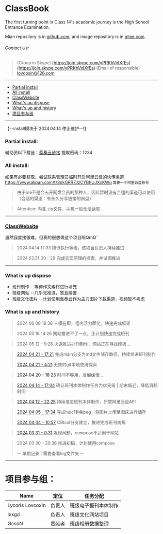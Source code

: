# ClassBook
The first turning point in Class 14's academic journey is the High School Entrance Examination.

Mian repository is in [github.com](https://github.com/lovcoxin/classbook), and image repository is in [gitee.com](https://gitee.com/lycolovcoxin/classbook).


###### Contact Us: 
> (Group in Skype) [https://join.skype.com/yPRKhVxIXfEs](https://join.skype.com/yPRKhVxIXfEs)
> (Email of responsible) lovcoxin@126.com

---

  * [Partial install](#partial-install)
  * [All install](#all-install)
  * [ClassWebsite](#classwebsite)
  * [What's up dispose](#What-is-up-dispose)
  * [What's up and history](#What-is-up-and-history)
  * [项目参与组](#项目参与组)

---

【--install模块于 2024.04.14 停止维护--!】

### Partial install:
辅助资料下载链：[蓝奏云链接](https://lovcoxin.lanzout.com/iAFYx1qvfjfi)
提取密码：1234

### All install:
如果有必要获取，尝试联系管理员临时开启阿里云盘的快传渠道 https://www.alipan.com/t/3dkGRR7JzCYBhUJXcKWu
`需要一个阿里云盘账号`

> 由于me不是会去开网盘会员的那种人，因此暂时没有合适的渠道可以使用（合适的渠道：有永久分享链接的网盘）

> Attention: 内含.zip文件，手机一般无法读取

---

### [ClassWebsite](https://lxxgd.github.io/)
虽然我直接很难，但真的很想做这个项目啊QmQ``
> 2024.04.14 17:33 降低执行等级，该项目负责人持续推进...

> 2024.03.31 00：29 完成实现原理的探索，并试图推进

---
### What is up dispose
- 班刊制作 --等待作文素材进行填充
- 班级网站 --几乎无推进，暂且搁置
- 班级文化图片 --计划使用蓝奏云作为主力图片下载渠道，视频暂不考虑


### What is up and history

> 2024 06 08 19:38 三模在即，组内活力固化，快速完成框架

> 2024 05 18 14:26 网站推进不了一点，正计划快速完成班刊

> 2024 05 12 - 9:26 火速推进办刊制作，网站正在寻找模板...

> [2024 04 21 - 17:21](/log/20240421.log) 完成main分支为md文件储存路径，持续推进班刊制作

> [2024 04 21 - 4:21](/log/20240421.log) 无效的git本地使用探索

> [2024 04 20 - 18:23](/log/20240420.log) 时间不够用，发展缓慢...

> [2024 04 14 - 17:04](/log/20240414.log) 确认班刊本体制作任务为优先级 | 期末临近，降低消耗时间

> [2024 04 12 - 22:25](/log/20240412.log) 持续推进班刊本体制作，研究阿里云盘API

> [2024 04 05 - 17:34](/log/20240504.log) 完成heic转换ipeg，将图片上传至图床进行储存

> [2024 04 04 - 10:57](/log/20240404.log) CBtool分支建立，推进完成班刊初稿

> [2024 03 31 - 0:31](/log/20240331.log) 发现问题，compose不适用于网站

> 2024 03 30 - 20:38 推进初稿，计划使用compose

> -- 早期记录 | 需要查看log文件夹 --

---

# 项目参与组：
| Name | 定位 | 任务分配 |
| --- | --- | --- |
| Lycoris Lovcoxin | 负责人 | 班级电子报刊本体制作 |
| lxxgd | 负责人 | 班级文化网站项目 |
| GcsoN | 贡献者 | 班级相册数据整理 |
